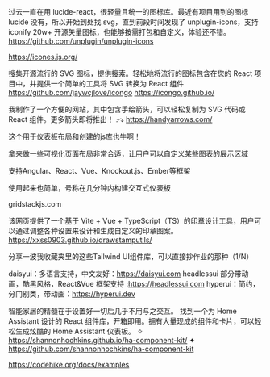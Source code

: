 过去一直在用 lucide-react，很轻量且统一的图标库。最近有项目用到的图标 lucide 没有，所以开始到处找 svg，直到前段时间发现了 unplugin-icons，支持 iconify 20w+ 开源矢量图标，也能够按需打包和自定义，体验还不错。
https://github.com/unplugin/unplugin-icons

https://icones.js.org/

搜集开源流行的 SVG 图标，提供搜索。轻松地将流行的图标包含在您的 React 项目中，并提供一个简单的工具将 SVG 转换为 React 组件
https://github.com/jaywcjlove/icongo
https://icongo.github.io/

我制作了一个方便的网站，其中包含手绘箭头，可以轻松复制为 SVG 代码或 React 组件。更多箭头即将推出！ ⤴️⤵️
https://handyarrows.com/

这个用于仪表板布局和创建的js库也牛啊！

拿来做一些可视化页面布局非常合适，让用户可以自定义某些图表的展示区域

支持Angular、React、Vue、Knockout.js、Ember等框架

使用起来也简单，号称在几分钟内构建交互式仪表板

gridstackjs.com

该网页提供了一个基于 Vite + Vue + TypeScript（TS）的印章设计工具，用户可以通过调整各种设置来设计和生成自定义的印章图案。
https://xxss0903.github.io/drawstamputils/

分享一波我收藏夹里的这些Tailwind UI组件库，可以直接抄作业的那种（1/N）

daisyui：多语言支持，中文友好：https://daisyui.com
headlessui 部分带动画，酷黑风格，React&Vue 框架支持 :https://headlessui.com
hyperui：简约，分门别类，带动画：https://hyperui.dev

智能家居的精髓在于设置好一切后几乎不用与之交互。
找到一个为 Home Assistant 设计的 React 组件库，开箱即用。拥有大量现成的组件和卡片，可以轻松生成炫酷的 Home Assistant 仪表板。
✧ https://shannonhochkins.github.io/ha-component-kit/
✦ https://github.com/shannonhochkins/ha-component-kit

https://codehike.org/docs/examples

